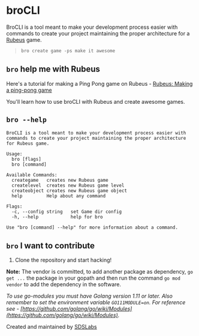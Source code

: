 # broCLI

BroCLI is a tool meant to make your development process easier with commands to create your project maintaining the proper architecture for a [Rubeus](https://github.com/sdslabs/Rubeus) game.

> `bro create game -ps make it awesome`

## `bro` help me with Rubeus

Here's a tutorial for making a Ping Pong game on Rubeus - [Rubeus: Making a ping-pong game](https://github.com/sdslabs/Rubeus/wiki/Making-a-ping-pong-game)

You'll learn how to use broCLI with Rubeus and create awesome games.

## `bro --help`

```
BroCLI is a tool meant to make your development process easier with commands to create your project maintaining the proper architecture for Rubeus game.

Usage:
  bro [flags]
  bro [command]

Available Commands:
  creategame   creates new Rubeus game
  createlevel  creates new Rubeus game level
  createobject creates new Rubeus game object
  help         Help about any command

Flags:
  -c, --config string   set Game dir config
  -h, --help            help for bro

Use "bro [command] --help" for more information about a command.
```

## `bro` I want to contribute

1. Clone the repository and start hacking!

**Note:** The vendor is committed, to add another package as dependency, `go get ...` the package in your gopath and then run the command `go mod vendor` to add the dependency in the software.

_To use go-modules you must have Golang version 1.11 or later. Also remember to set the environment variable `GO111MODULE=on`. For reference see - [https://github.com/golang/go/wiki/Modules](https://github.com/golang/go/wiki/Modules)._

Created and maintained by [SDSLabs](https://sdslabs.co)
